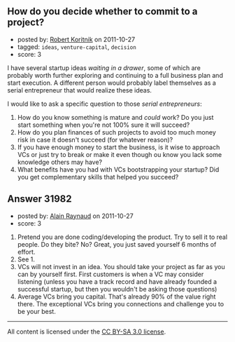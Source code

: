 ## How do you decide whether to commit to a project?

- posted by: [Robert Koritnik](https://stackexchange.com/users/-1/13428-robert-koritnik) on 2011-10-27
- tagged: `ideas`, `venture-capital`, `decision`
- score: 3

I have several startup ideas *waiting in a drawer*, some of which are probably worth further exploring and continuing to a full business plan and start execution. A different person would probably label themselves as a serial entrepreneur that would realize these ideas.

I would like to ask a specific question to those *serial entrepreneurs*:

1. How do you know something is mature and *could* work? Do you just start something when you're not 100% sure it will succeed?
2. How do you plan finances of such projects to avoid too much money risk in case it doesn't succeed (for whatever reason)?
3. If you have enough money to start the business, is it wise to approach VCs or just try to break or make it even though ou know you lack some knowledge others may have?
4. What benefits have you had with VCs bootstrapping your startup? Did you get complementary skills that helped you succeed?


## Answer 31982

- posted by: [Alain Raynaud](https://stackexchange.com/users/-1/502-alain-raynaud) on 2011-10-27
- score: 3

1. Pretend you are done coding/developing the product. Try to sell it to real people. Do they bite? No? Great, you just saved yourself 6 months of effort.
1. See 1.
1. VCs will not invest in an idea. You should take your project as far as you can by yourself first. First customers is when a VC may consider listening (unless you have a track record and have already founded a successful startup, but then you wouldn't be asking those questions)
1. Average VCs bring you capital. That's already 90% of the value right there. The exceptional VCs bring you connections and challenge you to be your best.



---

All content is licensed under the [CC BY-SA 3.0 license](https://creativecommons.org/licenses/by-sa/3.0/).
